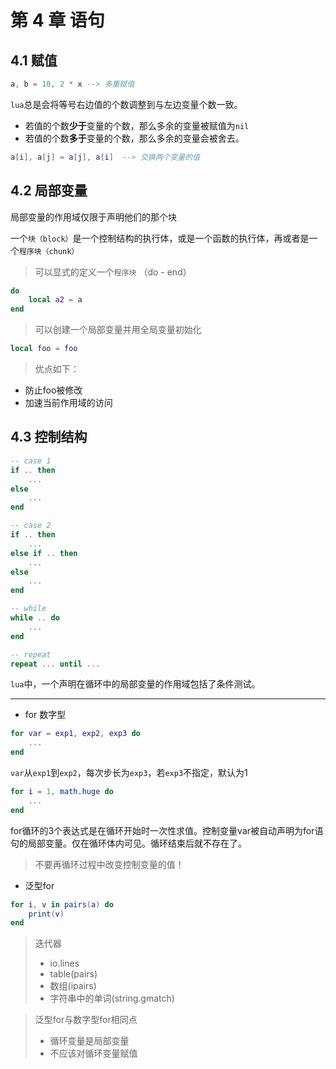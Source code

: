 第 4 章 语句
==============================

## 4\.1 赋值

```lua
a, b = 10, 2 * x --> 多重赋值
```
`lua`总是会将等号右边值的个数调整到与左边变量个数一致。

* 若值的个数**少于**变量的个数，那么多余的变量被赋值为`nil`
* 若值的个数**多于**变量的个数，那么多余的变量会被舍去。 

```lua
a[i], a[j] = a[j], a[i]  --> 交换两个变量的值
```

## 4\.2 局部变量

局部变量的作用域仅限于声明他们的那个块

一个`块（block）`是一个控制结构的执行体，或是一个函数的执行体，再或者是一个`程序块（chunk）`

> 可以显式的定义一个`程序块` （do - end）

```lua
do
    local a2 = a
end
```

> 可以创建一个局部变量并用全局变量初始化

```lua
local foo = foo
```

>优点如下：

* 防止foo被修改
* 加速当前作用域的访问

## 4\.3 控制结构

```lua
-- case 1
if .. then
    ...
else 
    ...
end

-- case 2
if .. then
    ...
else if .. then
    ...
else
    ...
end

-- while
while .. do
    ...
end

-- repeat
repeat ... until ...
```

`lua`中，一个声明在循环中的局部变量的作用域包括了条件测试。

------

* for 数字型

```lua
for var = exp1, exp2, exp3 do
    ...
end
```

`var`从`exp1`到`exp2`，每次步长为`exp3`，若`exp3`不指定，默认为1


```lua
for i = 1, math.huge do
    ...
end
```

for循环的3个表达式是在循环开始时一次性求值。控制变量var被自动声明为for语句的局部变量。仅在循环体内可见。循环结束后就不存在了。

> 不要再循环过程中改变控制变量的值！

* 泛型for

```lua
for i, v in pairs(a) do
    print(v)
end
```

> 迭代器
> 
> * io.lines
> * table(pairs)
> * 数组(ipairs)
> * 字符串中的单词(string.gmatch)


> 泛型for与数字型for相同点
> 
> * 循环变量是局部变量
> * 不应该对循环变量赋值
